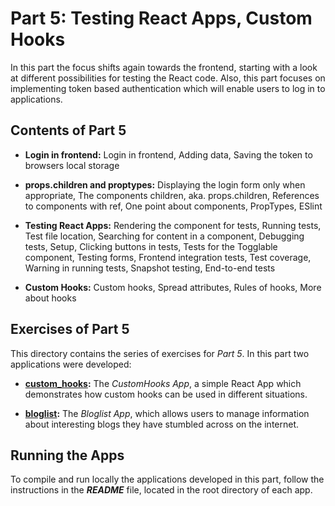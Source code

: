 # Part 5: Testing React Apps, Custom Hooks

In this part the focus shifts again towards the frontend, starting with a look at different possibilities for testing the React code. Also, this part focuses on implementing token based authentication which will enable users to log in to applications.

## Contents of Part 5

- **Login in frontend:** Login in frontend, Adding data, Saving the token to browsers local storage

- **props.children and proptypes:** Displaying the login form only when appropriate, The components children, aka. props.children, References to components with ref, One point about components, PropTypes, ESlint

- **Testing React Apps:** Rendering the component for tests, Running tests, Test file location, Searching for content in a component, Debugging tests, Setup, Clicking buttons in tests, Tests for the Togglable component, Testing forms, Frontend integration tests, Test coverage, Warning in running tests, Snapshot testing, End-to-end tests

- **Custom Hooks:** Custom hooks, Spread attributes, Rules of hooks, More about hooks


## Exercises of Part 5

This directory contains the series of exercises for *Part 5*. In this part two applications were developed:

- [**custom_hooks**](https://github.com/katerina-tziala/fullstackopen2019/tree/master/part5/custom_hooks)**:** The *CustomHooks App*, a simple React App which demonstrates how custom hooks can be used in different situations.

- [**bloglist**](https://github.com/katerina-tziala/fullstackopen2019/tree/master/part5/bloglist)**:** The *Bloglist App*, which allows users to manage information about interesting blogs they have stumbled across on the internet. 

## Running the Apps
To compile and run locally the applications developed in this part, follow the instructions in the ***README*** file, located in the root directory of each app.

